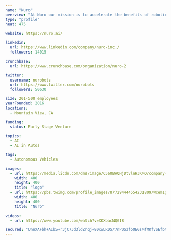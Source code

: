 ```yaml
---
name: "Nuro"
overview: "At Nuro our mission is to accelerate the benefits of robotics for everyday life. More efficient use of our resources, our time, and our attention. For all of us."
type: "profile"
heat: 475

website: https://nuro.ai/

linkedin:
  url: https://www.linkedin.com/company/nuro-inc./
  followers: 14015

crunchbase:
  url: https://www.crunchbase.com/organization/nuro-2

twitter:
  username: nurobots
  url: https://www.twitter.com/nurobots
  followers: 50630

size: 201-500 employees
yearFounded: 2016
locations:
  - Mountain View, CA

funding:
  status: Early Stage Venture

topics:
  - AI
  - AI in Autos

tags:
  - Autonomous Vehicles

images:
  - url: https://media.licdn.com/dms/image/C560BAQHjDtvlnH3KMQ/company-logo_400_400/0?e=1582761600&v=beta&t=J0-JIB1xJ0nfMkt-40Z6JzsQ8CI2OcUduRkbPP9wLMw
    width: 400
    height: 400
    title: "logo"
  - url: https://pbs.twimg.com/profile_images/877294444554231809/Wcem1g-S_400x400.jpg
    width: 400
    height: 400
    title: "Nuro"

videos:
  - url: https://www.youtube.com/watch?v=XKXbacNQGI8

secured: "UnnXAFbh+AIb5+r3jC7Jd3ldZnqj+80xwLRDS/7nPUSzfoOEGsMfMKfvSEfbXbdtmT6HOmYDUwhSRWUW7eohX2a4LK9Vd6YP1J+5jtRELOGuPilKH+7Ur/ZLZiHk29GBFgw/GO4iHYDs03REDjcqxASau4b6cA94aPOkNO4RbKsV2IHoevsP0+xEcu3/6Cr9My15DDyfrbx438FJ1HMMtJAEa11chNm272bh5h33OXy5yNHZRngx2O6jGqFvQYIdjKV4Eb83bVB7+SFdKZbp0XPMaUAg79YnVsbbY8nEaHSyIHByZlJZB1wDM5ImexNE;gvIOaMBYPR7zF6cyOw5Qng=="
---
```


